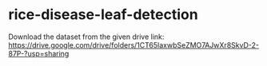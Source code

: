 # rice-disease-leaf-detection
Download the dataset from the given drive link: 
https://drive.google.com/drive/folders/1CT65laxwbSeZMO7AJwXr8SkvD-2-87P-?usp=sharing 

